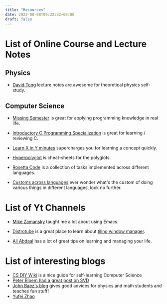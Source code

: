 ```yaml
---
title: "Resources"
date: 2022-08-08T09:22:32+08:00
draft: false 
---
```


# List of Online Course and Lecture Notes
## Physics 
- [David Tong](https://www.damtp.cam.ac.uk/user/tong/teaching.html) lecture
  notes are awesome for theoretical physics self-study.
  
## Computer Science

- [Missing Semester](https://missing.csail.mit.edu/2020/) is great for applying
  programming knowledge in real life.

- [Introductory C Programming
  Specialization](https://www.coursera.org/specializations/c-programming) is
  great for learning / reviewing C.
  
- [Learn X in Y minutes](https://learnxinyminutes.com/) supercharges you for
  learning a concept quickly.

- [Hyperpolyglot](https://hyperpolyglot.org/) is cheat-sheets for the polyglots.

- [Rosetta Code](https://rosettacode.org/wiki/Rosetta_Code) is a collection of
  tasks implemented across different languages.
  
- [Customs across
  languages](https://rigaux.org/language-study/syntax-across-languages/) ever
  wonder what's the custom of doing various things in different languages, look
  no further.
  
# List of Yt Channels
* [Mike Zamansky](https://www.youtube.com/user/mzamansky/featured) taught me a
  lot about using Emacs.

* [Distrotube](https://www.youtube.com/c/DistroTube) is a great place to learn
  about [tiling window
  manager](https://en.wikipedia.org/wiki/Tiling_window_manager).

* [Ali Abdaal](https://www.youtube.com/c/aliabdaal) has a lot of great tips on
  learning and managing your life.

# List of interesting blogs
* [CS DIY Wiki](https://csdiy.wiki/) is a nice guide for self-learning Computer Science
* [Peter Bloem had a great post on SVD](https://peterbloem.nl/)
* [John Baez's blog](https://math.ucr.edu/home/baez/README.html) gives good advices for physics and math students and teaches fun stuff!
* [Yufei Zhao](https://yufeizhao.com/)
